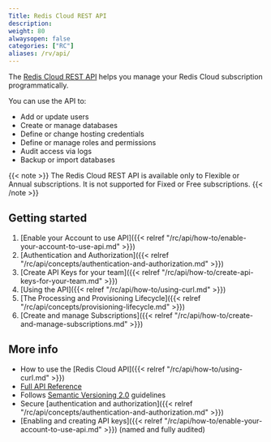 ```yaml
---
Title: Redis Cloud REST API
description:
weight: 80
alwaysopen: false
categories: ["RC"]
aliases: /rv/api/
---
```


The [Redis Cloud REST API]((https://api.redislabs.com/v1/swagger-ui.html)) helps you manage your Redis Cloud subscription programmatically.

You can use the API to:

- Add or update users  
- Create or manage databases  
- Define or change hosting credentials  
- Define or manage roles and permissions  
- Audit access via logs  
- Backup or import databases  

{{< note >}}
The Redis Cloud REST API is available only to Flexible or Annual subscriptions.  It is not supported for Fixed or Free subscriptions.
{{< /note >}}

## Getting started

1. [Enable your Account to use API]({{< relref  "/rc/api/how-to/enable-your-account-to-use-api.md" >}})
1. [Authentication and Authorization]({{< relref  "/rc/api/concepts/authentication-and-authorization.md" >}})
1. [Create API Keys for your team]({{< relref  "/rc/api/how-to/create-api-keys-for-your-team.md" >}})
1. [Using the API]({{< relref  "/rc/api/how-to/using-curl.md" >}})
1. [The Processing and Provisioning Lifecycle]({{< relref  "/rc/api/concepts/provisioning-lifecycle.md" >}})
1. [Create and manage Subscriptions]({{< relref  "/rc/api/how-to/create-and-manage-subscriptions.md" >}})

## More info

- How to use the [Redis Cloud API]({{< relref  "/rc/api/how-to/using-curl.md" >}})
- [Full API Reference](https://api.redislabs.com/v1/swagger-ui.html)
- Follows [Semantic Versioning 2.0](https://semver.org/#semantic-versioning-200) guidelines
- Secure [authentication and authorization]({{< relref  "/rc/api/concepts/authentication-and-authorization.md" >}})
- [Enabling and creating API keys]({{< relref  "/rc/api/how-to/enable-your-account-to-use-api.md" >}}) (named and fully audited)
